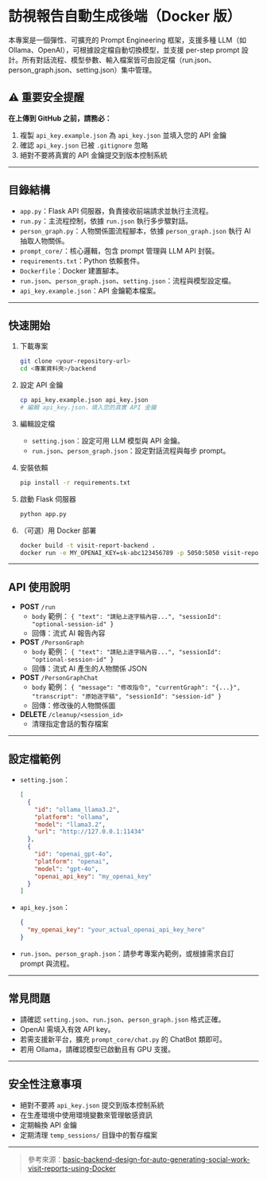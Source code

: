 # 訪視報告自動生成後端（Docker 版）

本專案是一個彈性、可擴充的 Prompt Engineering 框架，支援多種 LLM（如 Ollama、OpenAI），可根據設定檔自動切換模型，並支援 per-step prompt 設計。所有對話流程、模型參數、輸入檔案皆可由設定檔（run.json、person_graph.json、setting.json）集中管理。

## ⚠️ 重要安全提醒

**在上傳到 GitHub 之前，請務必：**
1. 複製 `api_key.example.json` 為 `api_key.json` 並填入您的 API 金鑰
2. 確認 `api_key.json` 已被 `.gitignore` 忽略
3. 絕對不要將真實的 API 金鑰提交到版本控制系統

---

## 目錄結構

- `app.py`：Flask API 伺服器，負責接收前端請求並執行主流程。
- `run.py`：主流程控制，依據 `run.json` 執行多步驟對話。
- `person_graph.py`：人物關係圖流程腳本，依據 `person_graph.json` 執行 AI 抽取人物關係。
- `prompt_core/`：核心邏輯，包含 prompt 管理與 LLM API 封裝。
- `requirements.txt`：Python 依賴套件。
- `Dockerfile`：Docker 建置腳本。
- `run.json`、`person_graph.json`、`setting.json`：流程與模型設定檔。
- `api_key.example.json`：API 金鑰範本檔案。

---

## 快速開始

1. 下載專案
   ```bash
   git clone <your-repository-url>
   cd <專案資料夾>/backend
   ```

2. 設定 API 金鑰
   ```bash
   cp api_key.example.json api_key.json
   # 編輯 api_key.json，填入您的真實 API 金鑰
   ```

3. 編輯設定檔
   - `setting.json`：設定可用 LLM 模型與 API 金鑰。
   - `run.json`、`person_graph.json`：設定對話流程與每步 prompt。

4. 安裝依賴
   ```bash
   pip install -r requirements.txt
   ```

5. 啟動 Flask 伺服器
   ```bash
   python app.py
   ```

6. （可選）用 Docker 部署
   ```bash
   docker build -t visit-report-backend .
   docker run -e MY_OPENAI_KEY=sk-abc123456789 -p 5050:5050 visit-report-backend
   ```

---

## API 使用說明

- **POST** `/run`  
  - `body` 範例： `{ "text": "請貼上逐字稿內容...", "sessionId": "optional-session-id" }`
  - 回傳：流式 AI 報告內容
- **POST** `/PersonGraph`  
  - `body` 範例： `{ "text": "請貼上逐字稿內容...", "sessionId": "optional-session-id" }`
  - 回傳：流式 AI 產生的人物關係 JSON
- **POST** `/PersonGraphChat`
  - `body` 範例： `{ "message": "修改指令", "currentGraph": "{...}", "transcript": "原始逐字稿", "sessionId": "session-id" }`
  - 回傳：修改後的人物關係圖
- **DELETE** `/cleanup/<session_id>`
  - 清理指定會話的暫存檔案

---

## 設定檔範例

- `setting.json`：
  ```json
  [
    {
      "id": "ollama_llama3.2",
      "platform": "ollama",
      "model": "llama3.2",
      "url": "http://127.0.0.1:11434"
    },
    {
      "id": "openai_gpt-4o",
      "platform": "openai",
      "model": "gpt-4o",
      "openai_api_key": "my_openai_key"
    }
  ]
  ```

- `api_key.json`：
  ```json
  {
    "my_openai_key": "your_actual_openai_api_key_here"
  }
  ```

- `run.json`、`person_graph.json`：請參考專案內範例，或根據需求自訂 prompt 與流程。

---

## 常見問題

- 請確認 `setting.json`、`run.json`、`person_graph.json` 格式正確。
- OpenAI 需填入有效 API key。
- 若需支援新平台，擴充 `prompt_core/chat.py` 的 ChatBot 類即可。
- 若用 Ollama，請確認模型已啟動且有 GPU 支援。

---

## 安全性注意事項

- 絕對不要將 `api_key.json` 提交到版本控制系統
- 在生產環境中使用環境變數來管理敏感資訊
- 定期輪換 API 金鑰
- 定期清理 `temp_sessions/` 目錄中的暫存檔案

---

> 參考來源：[basic-backend-design-for-auto-generating-social-work-visit-reports-using-Docker](https://github.com/iamleoluo/basic-backend-design-for-auto-generating-social-work-visit-reports-using-Docker.git)
